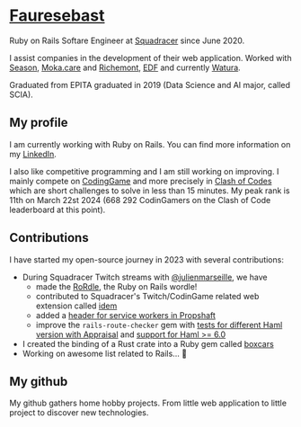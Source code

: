 # [Fauresebast](https://github.com/fauresebast)
Ruby on Rails Softare Engineer at [Squadracer](https://squadracer.com/) since June 2020.

I assist companies in the development of their web application. Worked with [Season](https://www.season-ed.com/), [Moka.care](http://moka.care/) and [Richemont](https://www.richemont.com/), [EDF](https://www.edf.fr/) and currently [Watura](https://watura.fr/). 

Graduated from EPITA graduated in 2019 (Data Science and AI major, called SCIA).

## My profile
I am currently working with Ruby on Rails. You can find more information on my [LinkedIn](https://www.linkedin.com/in/fauresebast/).

I also like competitive programming and I am still working on improving. I mainly compete on [CodingGame](https://www.codingame.com/profile/3d63099f61c408eaeac7be86dc3669be7382352) and more precisely in [Clash of Codes](https://www.codingame.com/multiplayer/clashofcode) which are short challenges to solve in less than 15 minutes. My peak rank is 11th on March 22st 2024 (668 292 CodinGamers on the Clash of Code leaderboard at this point).

## Contributions
I have started my open-source journey in 2023 with several contributions:
- During Squadracer Twitch streams with [@julienmarseille](https://github.com/julienmarseille), we have 
  - made the [RoRdle](https://github.com/squadracer/rordle), the Ruby on Rails wordle!
  - contributed to Squadracer's Twitch/CodinGame related web extension called [idem](https://github.com/squadracer/idem)
  - added a [header for service workers in Propshaft](https://github.com/rails/propshaft/pull/153)
  - improve the `rails-route-checker` gem with [tests for different Haml version with Appraisal](https://github.com/daveallie/rails-route-checker/pull/9) and [support for Haml >= 6.0](https://github.com/daveallie/rails-route-checker/pull/10)
- I created the binding of a Rust crate into a Ruby gem called [boxcars](https://github.com/fauresebast/boxcars-gem)
- Working on awesome list related to Rails... 👀

## My github
My github gathers home hobby projects. From little web application to little project to discover new technologies.

<!--
**fauresebast/fauresebast** is a ✨ _special_ ✨ repository because its `README.md` (this file) appears on your GitHub profile.

Here are some ideas to get you started:

- 🔭 I’m currently working on ...
- 🌱 I’m currently learning ...
- 👯 I’m looking to collaborate on ...
- 🤔 I’m looking for help with ...
- 💬 Ask me about ...
- 📫 How to reach me: ...
- 😄 Pronouns: ...
- ⚡ Fun fact: ...
-->
